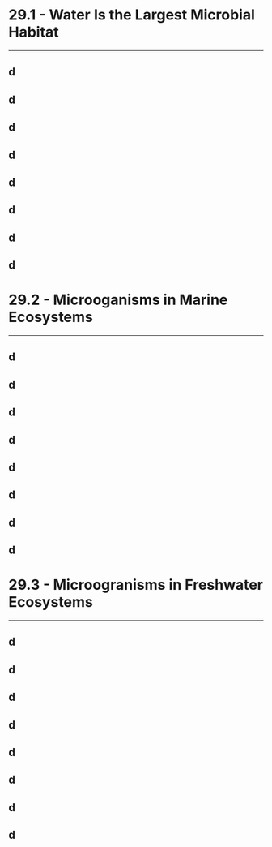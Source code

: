 # 29.1 - Water Is the Largest Microbial Habitat

---
## d
## d
## d
## d
## d
## d
## d
## d
# 29.2 - Microoganisms in Marine Ecosystems

---
## d
## d
## d
## d
## d
## d
## d
## d
# 29.3 - Microogranisms in Freshwater Ecosystems

---
## d
## d
## d
## d
## d
## d
## d
## d
